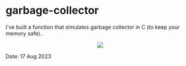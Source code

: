 # garbage-collector
I've built a function that simulates garbage collector in C (to keep your memory safe)..

</p>
<p align="center">  
<img src ="https://cdn.dribbble.com/users/2495095/screenshots/6022014/media/bde6ebc855e312547d5f791f427de779.gif">
</p>

Date: 17 Aug 2023
